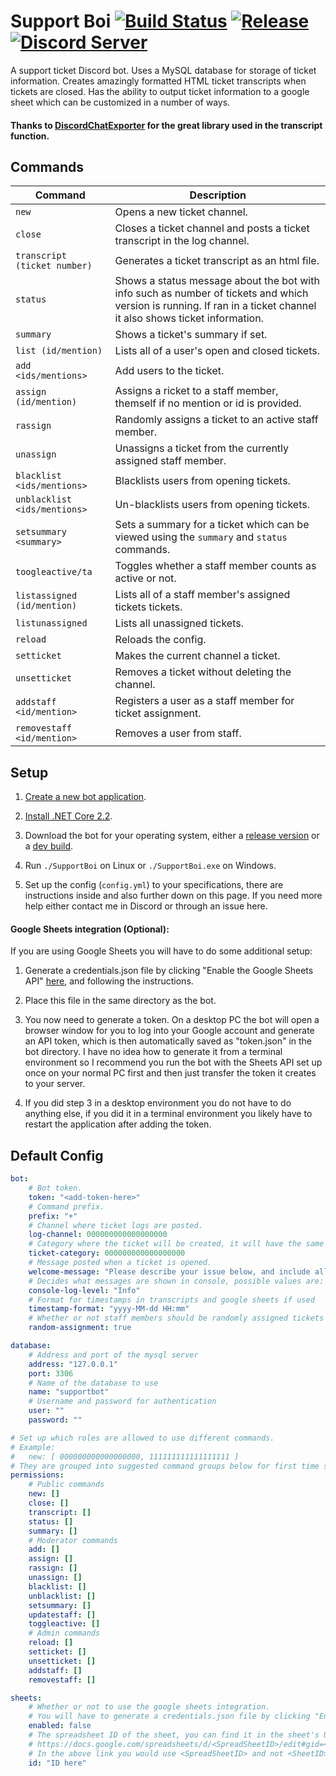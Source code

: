 # Support Boi [![Build Status](http://95.217.45.17:8080/job/SupportBoi/job/master/badge/icon)](http://95.217.45.17:8080/blue/organizations/jenkins/SupportBoi/activity) [![Release](https://img.shields.io/github/release/KarlofDuty/SupportBoi.svg)](https://github.com/KarlOfDuty/SupportBoi/releases) [![Discord Server](https://img.shields.io/discord/430468637183442945.svg?label=discord)](https://discord.gg/C5qMvkj)

A support ticket Discord bot. Uses a MySQL database for storage of ticket information. Creates amazingly formatted HTML ticket transcripts when tickets are closed. Has the ability to output ticket information to a google sheet which can be customized in a number of ways.

#### Thanks to [DiscordChatExporter](https://github.com/Tyrrrz/DiscordChatExporter) for the great library used in the transcript function.

## Commands

| Command | Description |
|--- |---- |
| `new` | Opens a new ticket channel. |
| `close` | Closes a ticket channel and posts a ticket transcript in the log channel. |
| `transcript (ticket number) ` | Generates a ticket transcript as an html file. |
| `status` | Shows a status message about the bot with info such as number of tickets and which version is running. If ran in a ticket channel it also shows ticket information. |
| `summary` | Shows a ticket's summary if set. |
| `list (id/mention)` | Lists all of a user's open and closed tickets. |
| `add <ids/mentions>` | Add users to the ticket. |
| `assign (id/mention)` | Assigns a ricket to a staff member, themself if no mention or id is provided. |
| `rassign` | Randomly assigns a ticket to an active staff member. |
| `unassign` | Unassigns a ticket from the currently assigned staff member. |
| `blacklist <ids/mentions>` | Blacklists users from opening tickets. |
| `unblacklist <ids/mentions>` | Un-blacklists users from opening tickets. |
| `setsummary <summary>` | Sets a summary for a ticket which can be viewed using the `summary` and `status` commands. |
| `toogleactive/ta` | Toggles whether a staff member counts as active or not. |
| `listassigned (id/mention)` | Lists all of a staff member's assigned tickets tickets. |
| `listunassigned` | Lists all unassigned tickets. |
| `reload` | Reloads the config. |
| `setticket` | Makes the current channel a ticket. |
| `unsetticket` | Removes a ticket without deleting the channel. |
| `addstaff <id/mention>` | Registers a user as a staff member for ticket assignment. |
| `removestaff <id/mention>` | Removes a user from staff. |

## Setup

1. [Create a new bot application](https://discordapp.com/developers/applications/).

2. [Install .NET Core 2.2](https://dotnet.microsoft.com/download/dotnet-core/2.2).

3. Download the bot for your operating system, either a [release version](https://github.com/KarlOfDuty/SupportBoi/releases) or a [dev build](http://95.217.45.17:8080/blue/organizations/jenkins/SupportBoi/activity).

4. Run `./SupportBoi` on Linux or `./SupportBoi.exe` on Windows.

5. Set up the config (`config.yml`) to your specifications, there are instructions inside and also further down on this page. If you need more help either contact me in Discord or through an issue here.
 
#### Google Sheets integration (Optional): 
 
If you are using Google Sheets you will have to do some additional setup:

1. Generate a credentials.json file by clicking "Enable the Google Sheets API" [here](https://developers.google.com/sheets/api/quickstart/dotnet), and following the instructions.

2. Place this file in the same directory as the bot.

3. You now need to generate a token. On a desktop PC the bot will open a browser window for you to log into your Google account and generate an API token, which is then automatically saved as "token.json" in the bot directory. I have no idea how to generate it from a terminal environment so I recommend you run the bot with the Sheets API set up once on your normal PC first and then just transfer the token it creates to your server.

4. If you did step 3 in a desktop environment you do not have to do anything else, if you did it in a terminal environment you likely have to restart the application after adding the token.

## Default Config

```yaml
bot:
    # Bot token.
    token: "<add-token-here>"
    # Command prefix.
    prefix: "+"
    # Channel where ticket logs are posted.
    log-channel: 000000000000000000
    # Category where the ticket will be created, it will have the same permissions of that ticket plus read permissions for the user opening the ticket.
    ticket-category: 000000000000000000
    # Message posted when a ticket is opened.
    welcome-message: "Please describe your issue below, and include all information needed for us to take action, such as coordinates, in-game names and screenshots/chat logs."
    # Decides what messages are shown in console, possible values are: Critical, Error, Warning, Info, Debug.
    console-log-level: "Info"
    # Format for timestamps in transcripts and google sheets if used
    timestamp-format: "yyyy-MM-dd HH:mm"
    # Whether or not staff members should be randomly assigned tickets when they are made. Individual staff members can opt out using the toggleactive command.
    random-assignment: true

database:
    # Address and port of the mysql server
    address: "127.0.0.1"
    port: 3306
    # Name of the database to use
    name: "supportbot"
    # Username and password for authentication
    user: ""
    password: ""

# Set up which roles are allowed to use different commands.
# Example:
#   new: [ 000000000000000000, 111111111111111111 ]
# They are grouped into suggested command groups below for first time setup.
permissions:
    # Public commands
    new: []
    close: []
    transcript: []
    status: []
    summary: []
    # Moderator commands
    add: []
    assign: []
    rassign: []
    unassign: []
    blacklist: []
    unblacklist: []
    setsummary: []
    updatestaff: []
    toggleactive: []
    # Admin commands
    reload: []
    setticket: []
    unsetticket: []
    addstaff: []
    removestaff: []

sheets:
    # Whether or not to use the google sheets integration. 
    # You will have to generate a credentials.json file by clicking "Enable the Google Sheets API" here: https://developers.google.com/sheets/api/quickstart/dotnet 
    enabled: false
    # The spreadsheet ID of the sheet, you can find it in the sheet's URL:
    # https://docs.google.com/spreadsheets/d/<SpreadSheetID>/edit#gid=<SheetID>
    # In the above link you would use <SpreadSheetID> and not <SheetID>
    id: "ID here"
```
